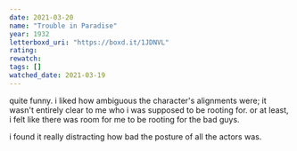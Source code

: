 ```yaml
---
date: 2021-03-20
name: "Trouble in Paradise"
year: 1932
letterboxd_uri: "https://boxd.it/1JDNVL"
rating: 
rewatch: 
tags: []
watched_date: 2021-03-19
---
```


quite funny. i liked how ambiguous the character's alignments were; it wasn't entirely clear to me who i was supposed to be rooting for. or at least, i felt like there was room for me to be rooting for the bad guys.

i found it really distracting how bad the posture of all the actors was.

